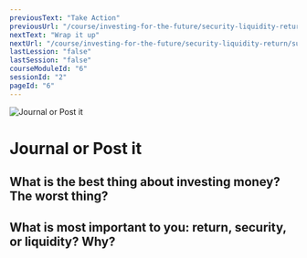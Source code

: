 ```yaml
---
previousText: "Take Action"
previousUrl: "/course/investing-for-the-future/security-liquidity-return/discussion"
nextText: "Wrap it up"
nextUrl: "/course/investing-for-the-future/security-liquidity-return/summary"
lastLession: "false"
lastSession: "false"
courseModuleId: "6"
sessionId: "2"
pageId: "6"
---
```



![Journal or Post it](/assets/img/journal-it.png)
# Journal or Post it

## What is the best thing about investing money? The worst thing?
<sparkle-feed-post assignment-name="What is the best thing about investing money? The worst thing?" ></sparkle-feed-post>


## What is most important to you: return, security, or liquidity? Why?
<sparkle-feed-post assignment-name="What is most important to you: return, security, or liquidity? Why?" ></sparkle-feed-post>

